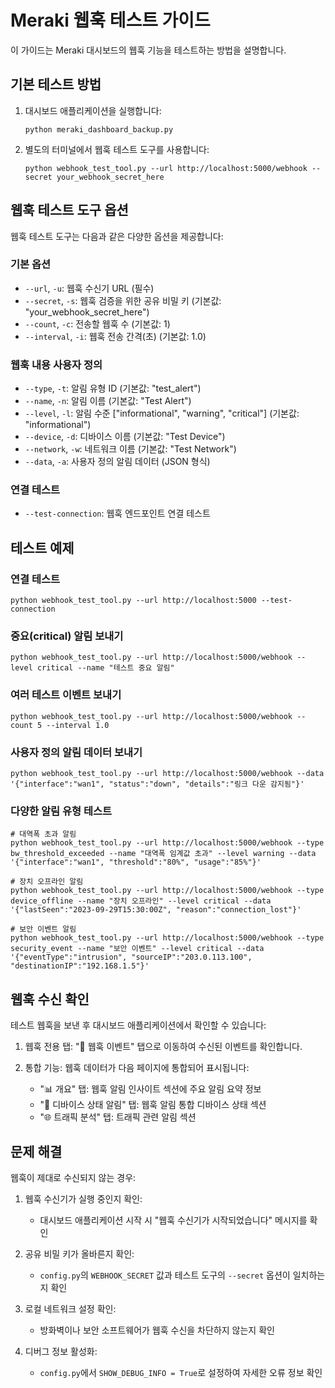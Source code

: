# Meraki 웹훅 테스트 가이드

이 가이드는 Meraki 대시보드의 웹훅 기능을 테스트하는 방법을 설명합니다.

## 기본 테스트 방법

1. 대시보드 애플리케이션을 실행합니다:
   ```
   python meraki_dashboard_backup.py
   ```

2. 별도의 터미널에서 웹훅 테스트 도구를 사용합니다:
   ```
   python webhook_test_tool.py --url http://localhost:5000/webhook --secret your_webhook_secret_here
   ```

## 웹훅 테스트 도구 옵션

웹훅 테스트 도구는 다음과 같은 다양한 옵션을 제공합니다:

### 기본 옵션
- `--url`, `-u`: 웹훅 수신기 URL (필수)
- `--secret`, `-s`: 웹훅 검증을 위한 공유 비밀 키 (기본값: "your_webhook_secret_here")
- `--count`, `-c`: 전송할 웹훅 수 (기본값: 1)
- `--interval`, `-i`: 웹훅 전송 간격(초) (기본값: 1.0)

### 웹훅 내용 사용자 정의
- `--type`, `-t`: 알림 유형 ID (기본값: "test_alert")
- `--name`, `-n`: 알림 이름 (기본값: "Test Alert")
- `--level`, `-l`: 알림 수준 ["informational", "warning", "critical"] (기본값: "informational")
- `--device`, `-d`: 디바이스 이름 (기본값: "Test Device")
- `--network`, `-w`: 네트워크 이름 (기본값: "Test Network")
- `--data`, `-a`: 사용자 정의 알림 데이터 (JSON 형식)

### 연결 테스트
- `--test-connection`: 웹훅 엔드포인트 연결 테스트

## 테스트 예제

### 연결 테스트
```
python webhook_test_tool.py --url http://localhost:5000 --test-connection
```

### 중요(critical) 알림 보내기
```
python webhook_test_tool.py --url http://localhost:5000/webhook --level critical --name "테스트 중요 알림"
```

### 여러 테스트 이벤트 보내기
```
python webhook_test_tool.py --url http://localhost:5000/webhook --count 5 --interval 1.0
```

### 사용자 정의 알림 데이터 보내기
```
python webhook_test_tool.py --url http://localhost:5000/webhook --data '{"interface":"wan1", "status":"down", "details":"링크 다운 감지됨"}'
```

### 다양한 알림 유형 테스트
```
# 대역폭 초과 알림
python webhook_test_tool.py --url http://localhost:5000/webhook --type bw_threshold_exceeded --name "대역폭 임계값 초과" --level warning --data '{"interface":"wan1", "threshold":"80%", "usage":"85%"}'

# 장치 오프라인 알림
python webhook_test_tool.py --url http://localhost:5000/webhook --type device_offline --name "장치 오프라인" --level critical --data '{"lastSeen":"2023-09-29T15:30:00Z", "reason":"connection_lost"}'

# 보안 이벤트 알림
python webhook_test_tool.py --url http://localhost:5000/webhook --type security_event --name "보안 이벤트" --level critical --data '{"eventType":"intrusion", "sourceIP":"203.0.113.100", "destinationIP":"192.168.1.5"}'
```

## 웹훅 수신 확인

테스트 웹훅을 보낸 후 대시보드 애플리케이션에서 확인할 수 있습니다:

1. 웹훅 전용 탭: "📡 웹훅 이벤트" 탭으로 이동하여 수신된 이벤트를 확인합니다.

2. 통합 기능: 웹훅 데이터가 다음 페이지에 통합되어 표시됩니다:
   - "📊 개요" 탭: 웹훅 알림 인사이트 섹션에 주요 알림 요약 정보
   - "🚨 디바이스 상태 알림" 탭: 웹훅 알림 통합 디바이스 상태 섹션
   - "🌐 트래픽 분석" 탭: 트래픽 관련 알림 섹션

## 문제 해결

웹훅이 제대로 수신되지 않는 경우:

1. 웹훅 수신기가 실행 중인지 확인:
   - 대시보드 애플리케이션 시작 시 "웹훅 수신기가 시작되었습니다" 메시지를 확인

2. 공유 비밀 키가 올바른지 확인:
   - `config.py`의 `WEBHOOK_SECRET` 값과 테스트 도구의 `--secret` 옵션이 일치하는지 확인

3. 로컬 네트워크 설정 확인:
   - 방화벽이나 보안 소프트웨어가 웹훅 수신을 차단하지 않는지 확인

4. 디버그 정보 활성화:
   - `config.py`에서 `SHOW_DEBUG_INFO = True`로 설정하여 자세한 오류 정보 확인


